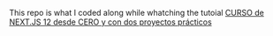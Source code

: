 This repo is what I coded along while whatching the tutoial [CURSO de NEXT.JS 12 desde CERO y con dos proyectos prácticos](https://www.youtube.com/watch?v=pFT8wD2uRSE&ab_channel=midulive)
